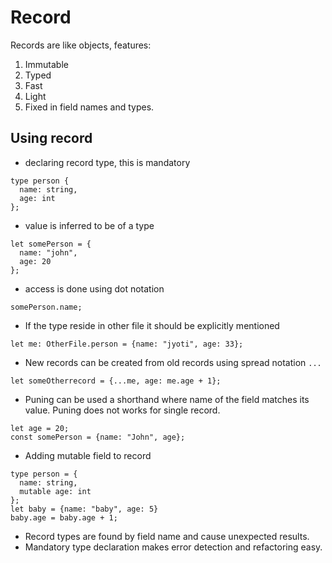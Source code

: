 # Record

Records are like objects, features:
1. Immutable
2. Typed
3. Fast
4. Light
5. Fixed in field names and types.

## Using record

- declaring record type, this is mandatory

```
type person {
  name: string,
  age: int
};
```

- value is inferred to be of a type

```
let somePerson = {
  name: "john",
  age: 20
};
```

- access is done using dot notation

```
somePerson.name;
```

- If the type reside in other file it should be explicitly mentioned

```
let me: OtherFile.person = {name: "jyoti", age: 33};
```

- New records can be created from old records using spread notation `...`

```
let someOtherrecord = {...me, age: me.age + 1};
```

- Puning can be used a shorthand where name of the field matches its value. Puning does not works for single record.

```
let age = 20;
const somePerson = {name: "John", age};
```

- Adding mutable field to record

```
type person = {
  name: string,
  mutable age: int
};
let baby = {name: "baby", age: 5}
baby.age = baby.age + 1;
```

- Record types are found by field name and cause unexpected results.
- Mandatory type declaration makes error detection and refactoring easy.